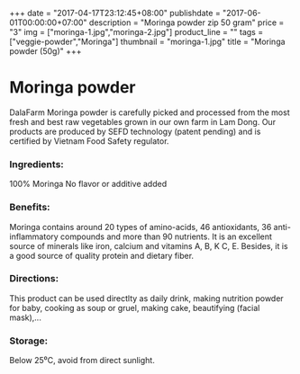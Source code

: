 +++
date = "2017-04-17T23:12:45+08:00"
publishdate = "2017-06-01T00:00:00+07:00"
description = "Moringa powder zip 50 gram"
price = "3"
img = ["moringa-1.jpg","moringa-2.jpg"]
product_line = ""
tags = ["veggie-powder","Moringa"]
thumbnail = "moringa-1.jpg"
title = "Moringa powder (50g)"
+++

# Moringa powder

DalaFarm Moringa powder is carefully picked and processed from the most fresh and best raw vegetables 
grown in our own farm in Lam Dong. Our products are produced by SEFD technology (patent pending) and 
is certified by Vietnam Food Safety regulator.


### Ingredients: 
100% Moringa
No flavor or additive added

### Benefits: 
Moringa contains around 20 types of 
amino-acids, 46 antioxidants, 36 anti-
inflammatory compounds and more than
 90 nutrients. It is an excellent source of 
minerals like iron, calcium and vitamins A, 
B, K C, E. Besides, it is a good source of 
quality protein and dietary fiber.

### Directions:  
This product can be used directlty as 
daily drink, making nutrition powder 
for baby, cooking as soup or gruel, 
making cake, beautifying (facial mask),...

### Storage: 
Below 25⁰C, avoid from direct sunlight.

